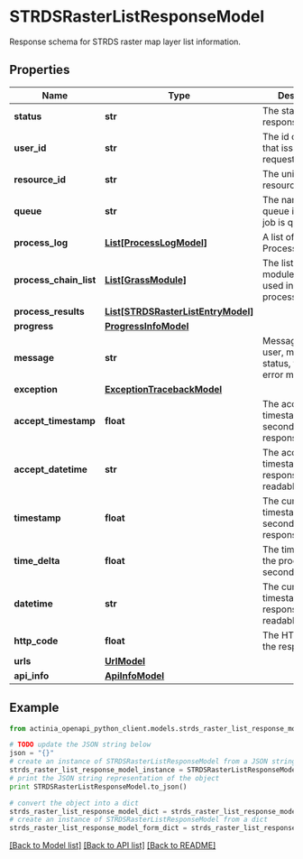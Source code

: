 # STRDSRasterListResponseModel

Response schema for STRDS raster map layer list information.

## Properties
Name | Type | Description | Notes
------------ | ------------- | ------------- | -------------
**status** | **str** | The status of the response | 
**user_id** | **str** | The id of the user that issued a request | 
**resource_id** | **str** | The unique resource id | 
**queue** | **str** | The name of the queue in which the job is queued | [optional] 
**process_log** | [**List[ProcessLogModel]**](ProcessLogModel.md) | A list of ProcessLogModels | [optional] 
**process_chain_list** | [**List[GrassModule]**](GrassModule.md) | The list of GRASS modules that were used in the processing | [optional] 
**process_results** | [**List[STRDSRasterListEntryModel]**](STRDSRasterListEntryModel.md) |  | [optional] 
**progress** | [**ProgressInfoModel**](ProgressInfoModel.md) |  | [optional] 
**message** | **str** | Message for the user, maybe status, finished or error message | 
**exception** | [**ExceptionTracebackModel**](ExceptionTracebackModel.md) |  | [optional] 
**accept_timestamp** | **float** | The acceptance timestamp in seconds of the response | 
**accept_datetime** | **str** | The acceptance timestamp of the response in human readable format | 
**timestamp** | **float** | The current timestamp in seconds of the response | 
**time_delta** | **float** | The time delta of the processing in seconds | [optional] 
**datetime** | **str** | The current timestamp of the response in human readable format | 
**http_code** | **float** | The HTTP code of the response | [optional] 
**urls** | [**UrlModel**](UrlModel.md) |  | [optional] 
**api_info** | [**ApiInfoModel**](ApiInfoModel.md) |  | [optional] 

## Example

```python
from actinia_openapi_python_client.models.strds_raster_list_response_model import STRDSRasterListResponseModel

# TODO update the JSON string below
json = "{}"
# create an instance of STRDSRasterListResponseModel from a JSON string
strds_raster_list_response_model_instance = STRDSRasterListResponseModel.from_json(json)
# print the JSON string representation of the object
print STRDSRasterListResponseModel.to_json()

# convert the object into a dict
strds_raster_list_response_model_dict = strds_raster_list_response_model_instance.to_dict()
# create an instance of STRDSRasterListResponseModel from a dict
strds_raster_list_response_model_form_dict = strds_raster_list_response_model.from_dict(strds_raster_list_response_model_dict)
```
[[Back to Model list]](../README.md#documentation-for-models) [[Back to API list]](../README.md#documentation-for-api-endpoints) [[Back to README]](../README.md)


